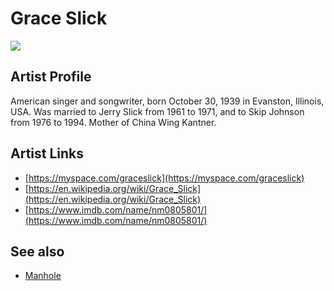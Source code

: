# Grace Slick

![](../../asssets/artists/Grace_Slick.png)

## Artist Profile

American singer and songwriter, born October 30, 1939 in Evanston, Illinois, USA.
Was married to Jerry Slick from 1961 to 1971, and to Skip Johnson from 1976 to 1994.
Mother of China Wing Kantner.

## Artist Links

- [https://myspace.com/graceslick](https://myspace.com/graceslick)
- [https://en.wikipedia.org/wiki/Grace_Slick](https://en.wikipedia.org/wiki/Grace_Slick)
- [https://www.imdb.com/name/nm0805801/](https://www.imdb.com/name/nm0805801/)


## See also

- [Manhole](Grace_Slick-Manhole.md)
